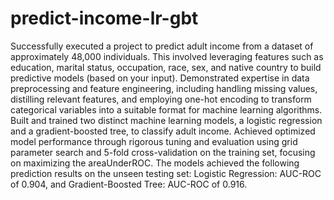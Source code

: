 # predict-income-lr-gbt

Successfully executed a project to predict adult income from a dataset of approximately 48,000 individuals. This involved leveraging features such as education, marital status, occupation, race, sex, and native country to build predictive models (based on your input).
Demonstrated expertise in data preprocessing and feature engineering, including handling missing values, distilling relevant features, and employing one-hot encoding to transform categorical variables  into a suitable format for machine learning algorithms.
Built and trained two distinct machine learning models, a logistic regression and a gradient-boosted tree, to classify adult income. Achieved optimized model performance through rigorous tuning and evaluation using grid parameter search and 5-fold cross-validation on the training set, focusing on maximizing the areaUnderROC. The models achieved the following prediction results on the unseen testing set: Logistic Regression: AUC-ROC of 0.904, and Gradient-Boosted Tree: AUC-ROC of 0.916.
